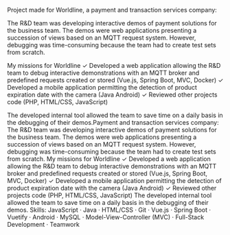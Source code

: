 Project made for Worldline, a payment and transaction services company: 

The R&D team was developing interactive demos of payment solutions for the business team. The demos were web applications presenting a succession of views based on an MQTT request system. However, debugging was time-consuming because the team had to create test sets from scratch.

My missions for Worldline
✓ Developed a web application allowing the R&D team to debug interactive demonstrations with an MQTT broker and predefined requests created or stored (Vue.js, Spring Boot, MVC, Docker)
✓ Developed a mobile application permitting the detection of product expiration date with the camera (Java Android)
✓ Reviewed other projects code (PHP, HTML/CSS, JavaScript)

The developed internal tool allowed the team to save time on a daily basis in the debugging of their demos.Payment and transaction services company: The R&D team was developing interactive demos of payment solutions for the business team. The demos were web applications presenting a succession of views based on an MQTT request system. However, debugging was time-consuming because the team had to create test sets from scratch. My missions for Worldline ✓ Developed a web application allowing the R&D team to debug interactive demonstrations with an MQTT broker and predefined requests created or stored (Vue.js, Spring Boot, MVC, Docker) ✓ Developed a mobile application permitting the detection of product expiration date with the camera (Java Android) ✓ Reviewed other projects code (PHP, HTML/CSS, JavaScript) The developed internal tool allowed the team to save time on a daily basis in the debugging of their demos.
Skills: JavaScript · Java · HTML/CSS · Git · Vue.js · Spring Boot · Vuetify · Android · MySQL · Model-View-Controller (MVC) · Full-Stack Development · Teamwork
